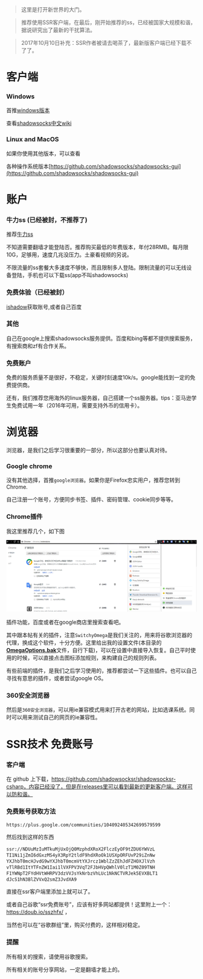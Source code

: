 
> 这里是打开新世界的大门。

> 推荐使用SSR客户端，在最后，刚开始推荐的ss，已经被国家大规模和谐，据说研究出了最新的干扰算法。

> 2017年10月10日补充：SSR作者被请去喝茶了，最新版客户端已经下载不了了。

# 客户端
### Windows

首推[windows版本](https://github.com/shadowsocks/shadowsocks-windows)

查看[shadowsocks中文wiki](https://github.com/shadowsocks/shadowsocks-windows/wiki/Shadowsocks-Windows-%E4%BD%BF%E7%94%A8%E8%AF%B4%E6%98%8E)

### Linux and MacOS 

如果你使用其他版本，可以查看

各种操作系统版本[https://github.com/shadowsocks/shadowsocks-gui](https://github.com/shadowsocks/shadowsocks-gui)

# 账户

### 牛力ss (已经被封，不推荐了)

推荐[牛力ss](https://my.niuliss.com)
 
不知道需要翻墙才能登陆否。推荐购买最低的年费版本，年付28RMB。每月限10G，足够用，速度几兆没压力。土豪看视频的另说。

不限流量的ss套餐大多速度不够快，而且限制多人登陆。限制流量的可以无线设备登陆，手机也可以下载ss(app不叫shadowsocks)

### 免费体验（已经被封）

[ishadow](https://ishadow.404da.com/index_cn.html)获取账号,或者自己百度

### 其他

自己在google上搜索shadowsocks服务提供。百度和bing等都不提供搜索服务，有搜索商和zf有合作关系。

### 免费账户

免费的服务质量不是很好，不稳定，关键时刻速度10k/s。google能找到一定的免费提供商。

还有，我们推荐您用海外的linux服务器，自己搭建一个ss服务器。tips：亚马逊学生免费试用一年（2016年可用，需要支持外币的信用卡）。

# 浏览器

浏览器，是我们之后学习很重要的一部分，所以这部分也要认真对待。

### Google chrome

没有其他选择，首推`google浏览器`。如果你是Firefox忠实用户，推荐您转到Chrome.

自己注册一个账号，方便同步书签、插件、密码管理、cookie同步等等。

### Chrome插件

我这里推荐几个，如下图

![插件集合](img/1.png)

插件功能，百度或者在google商店里搜索查看吧。

其中跟本帖有关的插件，注意`SwitchyOmega`是我们关注的，用来将谷歌浏览器的代理，换成这个软件，十分方便。这里给出我的设置文件(本目录的 [**OmegaOptions.bak**](OmegaOptions.bak)文件，自行下载)，可以在设置中直接导入恢复。自己平时使用的时候，可以直接点击图标添加规则，来构建自己的规则列表。

有些前端的插件，是我们之后学习使用的，推荐都尝试一下这些插件。也可以自己寻找有意思的插件，或者尝试google OS。

### 360安全浏览器

然后是`360安全浏览器`，可以用ie兼容模式用来打开古老的网站，比如选课系统。同时可以用来测试自己的网页的ie兼容性。


# SSR技术 免费账号

### 客户端

在 github 上下载，https://github.com/shadowsocksr/shadowsocksr-csharp，内容已经没了，但是在releases里可以看到最新的更新客户端。这样可以防和谐。

### 免费账号获取方法

```
https://plus.google.com/communities/104092405342699579599
```
然后找到这样的东西 

```
ssr://NDUuMzIuMTkuMjUxOjQ0MzphdXRoX2FlczEyOF9tZDU6YWVzL
TI1Ni1jZmI6dGxzMS4yX3RpY2tldF9hdXRoOk1USXpORFUvP29iZnNw
YXJhbT0mcHJvdG9wYXJhbT0mcmVtYXJrcz1WblZzZEhJdFZHOXJlVzh
vTlRBd1ItYTFnZW1Iai1lVXFPV3VqT2FJbHVpQWhlV0lzT1M0Z09TNH
F1YWNpT2FYdHVtWHRPV3dzVVJsYkNrbzVhLUc1NkNCTVRJek5EVXBLT1
dJcS1hN3BlZVVxQ2smZ3JvdXA9﻿
```

直接在ssr客户端里添加上就可以了。

或者自己谷歌“ssr免费账号”，应该有好多网站都提供！这里附上一个：https://doub.io/sszhfx/ ，

当然也可以在“谷歌群组”里，购买付费的，这样相对稳定。


### 提醒

所有相关的搜索，请使用谷歌搜索。

所有相关的账号分享网站，一定是翻墙才能上的。